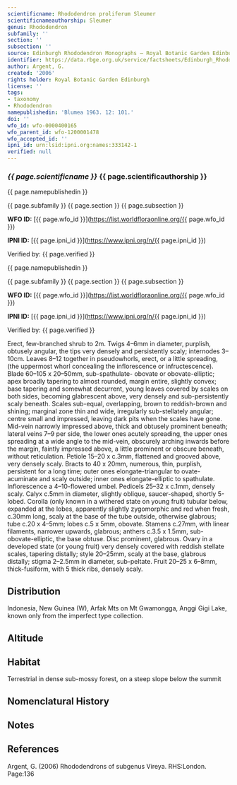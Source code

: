 ```yaml
---
scientificname: Rhododendron proliferum Sleumer
scientificnameauthorship: Sleumer
genus: Rhododendron
subfamily: ''
section: ''
subsection: ''
source: Edinburgh Rhododendron Monographs – Royal Botanic Garden Edinburgh
identifier: https://data.rbge.org.uk/service/factsheets/Edinburgh_Rhododendron_Monographs.xhtml
author: Argent, G.
created: '2006'
rights holder: Royal Botanic Garden Edinburgh
license: ''
tags:
- taxonomy
- Rhododendron
namepublishedin: 'Blumea 1963. 12: 101.'
doi: ''
wfo_id: wfo-0000400165
wfo_parent_id: wfo-1200001478
wfo_accepted_id: ''
ipni_id: urn:lsid:ipni.org:names:333142-1
verified: null
---
```

### _{{ page.scientificname }}_ {{ page.scientificauthorship }}
 {{ page.namepublishedin }}

{{ page.subfamily }} {{ page.section }} {{ page.subsection }}

**WFO ID:** [{{ page.wfo_id }}](https://list.worldfloraonline.org/{{ page.wfo_id }})

**IPNI ID:** [{{ page.ipni_id }}](https://www.ipni.org/n/{{ page.ipni_id }})

Verified by: {{ page.verified }}

 {{ page.namepublishedin }}

{{ page.subfamily }} {{ page.section }} {{ page.subsection }}

**WFO ID:** [{{ page.wfo_id }}](https://list.worldfloraonline.org/{{ page.wfo_id }})

**IPNI ID:** [{{ page.ipni_id }}](https://www.ipni.org/n/{{ page.ipni_id }})

Verified by: {{ page.verified }}



Erect, few-branched shrub to 2m. Twigs 4–6mm in diameter, purplish, obtusely angular, the tips very densely and persistently scaly; internodes 3–10cm. Leaves 8–12 together in pseudowhorls, erect, or a little spreading, (the uppermost whorl concealing the inflorescence or infructescence). Blade 60–105 x 20–50mm, sub-spathulate- obovate or obovate-elliptic; apex broadly tapering to almost rounded, margin entire, slightly convex; base tapering and somewhat decurrent, young leaves covered by scales on both sides, becoming glabrescent above, very densely and sub-persistently scaly beneath. Scales sub-equal, overlapping, brown to reddish-brown and shining; marginal zone thin and wide, irregularly sub-stellately angular; centre small and impressed, leaving dark pits when the scales have gone. Mid-vein narrowly impressed above, thick and obtusely prominent beneath; lateral veins 7–9 per side, the lower ones acutely spreading, the upper ones spreading at a wide angle to the mid-vein, obscurely arching inwards before the margin, faintly impressed above, a little prominent or obscure beneath, without reticulation. Petiole 15–20 x c.3mm, flattened and grooved above, very densely scaly. Bracts to 40 x 20mm, numerous, thin, purplish, persistent for a long time; outer ones elongate-triangular to ovate-acuminate and scaly outside; inner ones elongate-elliptic to spathulate. Inflorescence a 4–10-flowered umbel. Pedicels 25–32 x c.1mm, densely scaly. Calyx c.5mm in diameter, slightly oblique, saucer-shaped, shortly 5-lobed. Corolla (only known in a withered state on young fruit) tubular below, expanded at the lobes, apparently slightly zygomorphic and red when fresh, c.30mm long, scaly at the base of the tube outside, otherwise glabrous; tube c.20 x 4–5mm; lobes c.5 x 5mm, obovate. Stamens c.27mm, with linear filaments, narrower upwards, glabrous; anthers c.3.5 x 1.5mm, sub-obovate-elliptic, the base obtuse. Disc prominent, glabrous. Ovary in a developed state (or young fruit) very densely covered with reddish stellate scales, tapering distally; style 20–25mm, scaly at the base, glabrous distally; stigma 2–2.5mm in diam­eter, sub-peltate. Fruit 20–25 x 6–8mm, thick-fusiform, with 5 thick ribs, densely scaly.

## Distribution
Indonesia, New Guinea (W), Arfak Mts on Mt Gwamongga, Anggi Gigi Lake, known only from the imperfect type collection.

## Altitude


## Habitat
Terrestrial in dense sub-mossy forest, on a steep slope below the summit

## Nomenclatural History

                       
## Notes


## References

Argent, G. (2006) Rhododendrons of subgenus Vireya. RHS:London. Page:136
